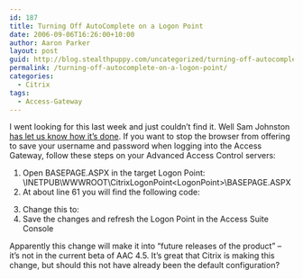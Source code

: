 ```yaml
---
id: 187
title: Turning Off AutoComplete on a Logon Point
date: 2006-09-06T16:26:00+10:00
author: Aaron Parker
layout: post
guid: http://blog.stealthpuppy.com/uncategorized/turning-off-autocomplete-on-a-logon-point
permalink: /turning-off-autocomplete-on-a-logon-point/
categories:
  - Citrix
tags:
  - Access-Gateway
---
```

I went looking for this last week and just couldn&#8217;t find it. Well Sam Johnston [has let us know how it&#8217;s done](http://citrite.org/blogs/samj/2006/09/06/autocomplete-and-access-gateway/trackback/). If you want to stop the browser from offering to save your username and password when logging into the Access Gateway, follow these steps on your Advanced Access Control servers:

  1. Open BASEPAGE.ASPX in the target Logon Point: \INETPUB\WWWROOT\CitrixLogonPoint\<LogonPoint>\BASEPAGE.ASPX
  2. At about line 61 you will find the following code: <font face="courier new,courier"><form id=&#8221;pageForm&#8221; runat=&#8221;server&#8221;></font>
  3. Change this to: <font face="courier new,courier"><form id=&#8221;pageForm&#8221; runat=&#8221;server&#8221; autocomplete=&#8221;off&#8221;></font>
  4. Save the changes and refresh the Logon Point in the Access Suite Console

Apparently this change will make it into &#8220;future releases of the product&#8221; &#8211; it&#8217;s not in the current beta of AAC 4.5. It&#8217;s great that Citrix is making this change, but should this not have already been the default configuration?